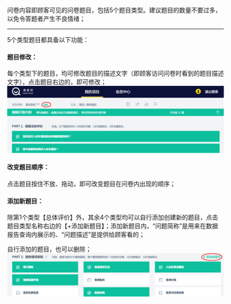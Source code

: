 问卷内容即顾客可见的问卷题目，包括5个题目类型。建议题目的数量不要过多，以免令答题者产生不良情绪；

---

5个类型题目都具备以下功能：

#### **题目修改：**

每个类型下的题目，均可修改题目的描述文字（即顾客访问问卷时看到的题目描述文字），点击题目右边的，即可修改；![](/assets/WX20181227-125142.png)

#### **改变题目顺序：**

点击题目按住不放、拖动，即可改变题目在问卷内出现的顺序；

#### **添加新题目：**

除第1个类型【总体评价】外，其余4个类型均可以自行添加创建新的题目，点击题目类型名称右边的【+添加新题目】；添加新题目内，“问题简称”是用来在数据报告查询内展示的、“问题描述”是提供给顾客看的；

自行添加的题目，也可以删除；![](/assets/WX20181227-125629.png)

